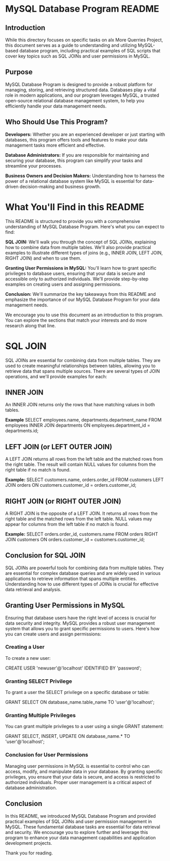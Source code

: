 # MySQL Database Program README
## Introduction
While this directory focuses on specific tasks on alx More Querries Project, this document serves as a guide to understanding and utilizing MySQL-based database program, including practical examples of SQL scripts that cover key topics such as SQL JOINs and user permissions in MySQL.

## Purpose
MySQL Database Program is designed to provide a robust platform for managing, storing, and retrieving structured data. Databases play a vital role in modern applications, and our program leverages MySQL, a trusted open-source relational database management system, to help you efficiently handle your data management needs.

## Who Should Use This Program?
**Developers:** Whether you are an experienced developer or just starting with databases, this program offers tools and features to make your data management tasks more efficient and effective.

**Database Administrators:** If you are responsible for maintaining and securing your database, this program can simplify your tasks and streamline your processes.

**Business Owners and Decision Makers:** Understanding how to harness the power of a relational database system like MySQL is essential for data-driven decision-making and business growth.

# What You'll Find in this README
This README is structured to provide you with a comprehensive understanding of MySQL Database Program. Here's what you can expect to find:

**SQL JOIN:** We'll walk you through the concept of SQL JOINs, explaining how to combine data from multiple tables. We'll also provide practical examples to illustrate different types of joins (e.g., INNER JOIN, LEFT JOIN, RIGHT JOIN) and when to use them.

**Granting User Permissions in MySQL:** You'll learn how to grant specific privileges to database users, ensuring that your data is secure and accessible only to authorized individuals. We'll provide step-by-step examples on creating users and assigning permissions.

**Conclusion:** We'll summarize the key takeaways from this README and emphasize the importance of our MySQL Database Program for your data management needs.

We encourage you to use this document as an introduction to this program. You can explore the sections that match your interests and do more research along that line.

# SQL JOIN
SQL JOINs are essential for combining data from multiple tables. They are used to create meaningful relationships between tables, allowing you to retrieve data that spans multiple sources. There are several types of JOIN operations, and we'll provide examples for each:

## INNER JOIN
An INNER JOIN returns only the rows that have matching values in both tables.

**Example**
SELECT employees.name, departments.department_name
FROM employees
INNER JOIN departments
ON employees.department_id = departments.id;

## LEFT JOIN (or LEFT OUTER JOIN)
A LEFT JOIN returns all rows from the left table and the matched rows from the right table. The result will contain NULL values for columns from the right table if no match is found.

**Example:**
SELECT customers.name, orders.order_id
FROM customers
LEFT JOIN orders
ON customers.customer_id = orders.customer_id;

## RIGHT JOIN (or RIGHT OUTER JOIN)
A RIGHT JOIN is the opposite of a LEFT JOIN. It returns all rows from the right table and the matched rows from the left table. NULL values may appear for columns from the left table if no match is found.

**Example:**
SELECT orders.order_id, customers.name
FROM orders
RIGHT JOIN customers
ON orders.customer_id = customers.customer_id;

## Conclusion for SQL JOIN
SQL JOINs are powerful tools for combining data from multiple tables. They are essential for complex database queries and are widely used in various applications to retrieve information that spans multiple entities. Understanding how to use different types of JOINs is crucial for effective data retrieval and analysis.

## Granting User Permissions in MySQL
Ensuring that database users have the right level of access is crucial for data security and integrity. MySQL provides a robust user management system that allows you to grant specific permissions to users. Here's how you can create users and assign permissions:

### Creating a User
To create a new user:

CREATE USER 'newuser'@'localhost' IDENTIFIED BY 'password';

### Granting SELECT Privilege
To grant a user the SELECT privilege on a specific database or table:

GRANT SELECT ON database_name.table_name TO 'user'@'localhost';

### Granting Multiple Privileges
You can grant multiple privileges to a user using a single GRANT statement:

GRANT SELECT, INSERT, UPDATE ON database_name.* TO 'user'@'localhost';

### Conclusion for User Permissions
Managing user permissions in MySQL is essential to control who can access, modify, and manipulate data in your database. By granting specific privileges, you ensure that your data is secure, and access is restricted to authorized individuals. Proper user management is a critical aspect of database administration.

## Conclusion
In this README, we introduced MySQL Database Program and provided practical examples of SQL JOINs and user permission management in MySQL. These fundamental database tasks are essential for data retrieval and security. We encourage you to explore further and leverage this program to enhance your data management capabilities and application development projects.

Thank you for reading.